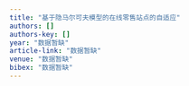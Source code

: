 ```yaml
---
title: "基于隐马尔可夫模型的在线零售站点的自适应"
authors: []
authors-key: []
year: "数据暂缺"
article-link: "数据暂缺"
venue: "数据暂缺"
bibex: "数据暂缺"
---
```

